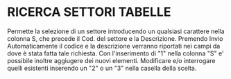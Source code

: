 # RICERCA SETTORI TABELLE
Permette la selezione di un settore introducendo un qualsiasi carattere nella colonna S, che precede il Cod. del settore e la Descrizione.
Premendo Invio Automaticamente il codice e la descrizione verranno
riportati nei campi da dove è stata fatta tale richiesta.
Con l'inserimento di "1" nella colonna "S" e' possibile inoltre aggiugere dei nuovi elementi.
Modificare e/o interrogare quelli esistenti inserendo un
"2" o un "3" nella casella della scelta.
